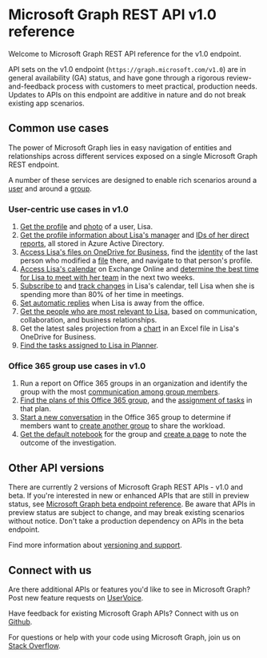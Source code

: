 # Microsoft Graph REST API v1.0 reference

Welcome to Microsoft Graph REST API reference for the v1.0 endpoint.

API sets on the v1.0 endpoint (`https://graph.microsoft.com/v1.0`) are in general availability (GA) status, and have gone through a rigorous review-and-feedback process with customers to meet practical, production needs. Updates to APIs on this endpoint are additive in nature and do not break existing app scenarios.

## Common use cases

The power of Microsoft Graph lies in easy navigation of entities and relationships across different services exposed on a single Microsoft Graph REST endpoint.

A number of these services are designed to enable rich scenarios around a [user](../resources/user.md) and around a [group](../resources/group.md).

### User-centric use cases in v1.0

1. [Get the profile](../api/user_get.md) and [photo](../resources/profilephoto.md) of a user, Lisa.
2. [Get the profile information about Lisa's manager](../api/user_list_manager.md) and [IDs of her direct reports](../api/user_list_directreports.md), all stored in Azure Active Directory.
3. [Access Lisa's files on OneDrive for Business](../api/driveitem_list_children.md), find the [identity](../resources/identityset.md) of the last person who modified a [file](../resources/driveitem.md) there, and navigate to that person's profile.
4. [Access Lisa's calendar](../api/calendar_get.md) on Exchange Online and [determine the best time for Lisa to meet with her team](../api/user_findmeetingtimes.md) in the next two weeks.
5. [Subscribe to](../api/subscription_post_subscriptions.md) and [track changes](../api/event_delta.md) in Lisa's calendar, tell Lisa when she is spending more than 80% of her time in meetings.
6. [Set automatic replies](../api/user_update_mailboxsettings.md#example) when Lisa is away from the office.
7. [Get the people who are most relevant to Lisa](../api/user_list_people.md), based on communication, collaboration, and business relationships.
8. Get the latest sales projection from a [chart](../resources/chart.md) in an Excel file in Lisa's OneDrive for Business.
9. [Find the tasks assigned to Lisa in Planner](../api/planneruser_list_tasks.md).

### Office 365 group use cases in v1.0

1. Run a report on Office 365 groups in an organization and identify the group with the most [communication among group members](../api/reportroot_getoffice365groupsactivitycounts.md).
2. [Find the plans of this Office 365 group](../api/plannergroup_list_plans.md), and the [assignment of tasks](../resources/plannerassignments.md) in that plan.
3. [Start a new conversation](../api/group_post_conversations.md) in the Office 365 group to determine if members want to [create another group](../api/group_post_groups.md) to share the workload.
4. [Get the default notebook](../api/notebook_get.md) for the group and [create a page](../api/section_post_pages.md) to note the outcome of the investigation.

## Other API versions

There are currently 2 versions of Microsoft Graph REST APIs - v1.0 and beta.
If you're interested in new or enhanced APIs that are still in preview status, see [Microsoft Graph beta endpoint reference](../beta-overview.md). Be aware that APIs in preview status are subject to change, and may break existing scenarios without notice. Don't take a production dependency on APIs in the beta endpoint.

Find more information about [versioning and support](versioning_and_support.md).

## Connect with us

Are there additional APIs or features you'd like to see in Microsoft Graph? Post new feature requests on [UserVoice](https://officespdev.uservoice.com/forums/224641-general/filters/new?category_id=101632).

Have feedback for existing Microsoft Graph APIs? Connect with us on [Github](https://github.com/microsoftgraph/microsoft-graph-docs/issues).

For questions or help with your code using Microsoft Graph, join us on [Stack Overflow](https://stackoverflow.com/questions/tagged/microsoftgraph).
